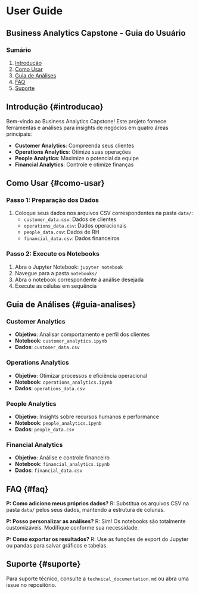 # User Guide

## Business Analytics Capstone - Guia do Usuário

### Sumário

1. [Introdução](#introducao)
2. [Como Usar](#como-usar)
3. [Guia de Análises](#guia-analises)
4. [FAQ](#faq)
5. [Suporte](#suporte)

## Introdução {#introducao}

Bem-vindo ao Business Analytics Capstone! Este projeto fornece ferramentas e análises para insights de negócios em quatro áreas principais:

- **Customer Analytics**: Compreenda seus clientes
- **Operations Analytics**: Otimize suas operações
- **People Analytics**: Maximize o potencial da equipe
- **Financial Analytics**: Controle e otimize finanças

## Como Usar {#como-usar}

### Passo 1: Preparação dos Dados

1. Coloque seus dados nos arquivos CSV correspondentes na pasta `data/`:
   - `customer_data.csv`: Dados de clientes
   - `operations_data.csv`: Dados operacionais
   - `people_data.csv`: Dados de RH
   - `financial_data.csv`: Dados financeiros

### Passo 2: Execute os Notebooks

1. Abra o Jupyter Notebook: `jupyter notebook`
2. Navegue para a pasta `notebooks/`
3. Abra o notebook correspondente à análise desejada
4. Execute as células em sequência

## Guia de Análises {#guia-analises}

### Customer Analytics
- **Objetivo**: Analisar comportamento e perfil dos clientes
- **Notebook**: `customer_analytics.ipynb`
- **Dados**: `customer_data.csv`

### Operations Analytics
- **Objetivo**: Otimizar processos e eficiência operacional
- **Notebook**: `operations_analytics.ipynb`
- **Dados**: `operations_data.csv`

### People Analytics
- **Objetivo**: Insights sobre recursos humanos e performance
- **Notebook**: `people_analytics.ipynb`
- **Dados**: `people_data.csv`

### Financial Analytics
- **Objetivo**: Análise e controle financeiro
- **Notebook**: `financial_analytics.ipynb`
- **Dados**: `financial_data.csv`

## FAQ {#faq}

**P: Como adiciono meus próprios dados?**
R: Substitua os arquivos CSV na pasta `data/` pelos seus dados, mantendo a estrutura de colunas.

**P: Posso personalizar as análises?**
R: Sim! Os notebooks são totalmente customizáveis. Modifique conforme sua necessidade.

**P: Como exportar os resultados?**
R: Use as funções de export do Jupyter ou pandas para salvar gráficos e tabelas.

## Suporte {#suporte}

Para suporte técnico, consulte a `technical_documentation.md` ou abra uma issue no repositório.
